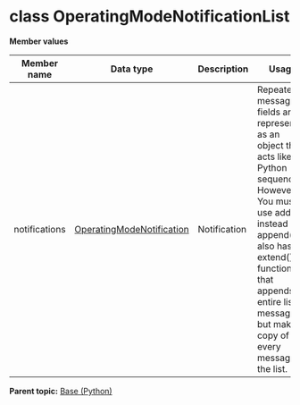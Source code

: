 # class OperatingModeNotificationList

 **Member values** 

|Member name|Data type|Description|Usage|
|-----------|---------|-----------|-----|
|notifications| [OperatingModeNotification](OperatingModeNotification.md#)|Notification|Repeated message fields are represented as an object that acts like a Python sequence. However, You must use add\(\) instead of append\(\). It also has an extend\(\) function that appends an entire list of messages, but makes a copy of every message in the list.|

**Parent topic:** [Base \(Python\)](../../summary_pages/Base.md)

